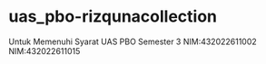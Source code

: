 # uas_pbo-rizqunacollection
Untuk Memenuhi Syarat UAS PBO Semester 3 NIM:432022611002 NIM:432022611015
